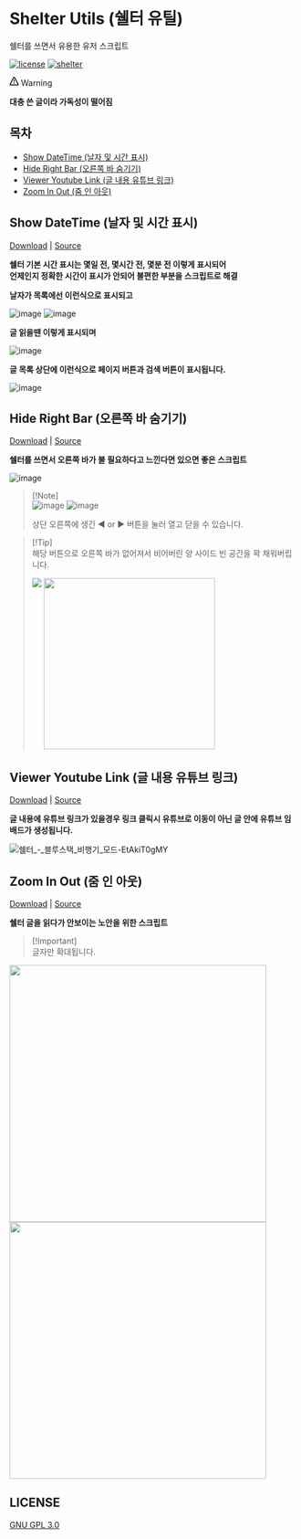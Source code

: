 # Shelter Utils (쉘터 유틸)
쉘터를 쓰면서 유용한 유저 스크립트

[![license](https://img.shields.io/badge/license-GNU%20GPL%203.0-green)](LICENSE)
[![shelter](https://img.shields.io/badge/site-shelter.io-blue)](https://shelter.id/)

<div class="markdown-alert markdown-alert-warning" dir="auto">
  <p class="markdown-alert-title" dir="auto">
    <svg class="octicon octicon-alert mr-2" viewBox="0 0 16 16" version="1.1" width="16" height="16" aria-hidden="true">
      <path d="M6.457 1.047c.659-1.234 2.427-1.234 3.086 0l6.082 11.378A1.75 1.75 0 0 1 14.082 15H1.918a1.75 1.75 0 0 1-1.543-2.575Zm1.763.707a.25.25 0 0 0-.44 0L1.698 13.132a.25.25 0 0 0 .22.368h12.164a.25.25 0 0 0 .22-.368Zm.53 3.996v2.5a.75.75 0 0 1-1.5 0v-2.5a.75.75 0 0 1 1.5 0ZM9 11a1 1 0 1 1-2 0 1 1 0 0 1 2 0Z"></path>
    </svg>
    Warning
  </p>
  <p dir="auto">
    <strong>대충 쓴 글이라 가독성이 떨어짐</strong>
  </p>
</div>

## 목차
- [Show DateTime (날자 및 시간 표시)](#show-datetime-날자-및-시간-표시)
- [Hide Right Bar (오른쪽 바 숨기기)](#hide-right-bar-오른쪽-바-숨기기)
- [Viewer Youtube Link (글 내용 유튜브 링크)](#viewer-youtube-link-글-내용-유튜브-링크)
- [Zoom In Out (줌 인 아웃)](#zoom-in-out-줌-인-아웃)

## Show DateTime (날자 및 시간 표시)

[Download][show-datetime-download] | [Source][show-datetime-source]

**쉘터 기본 시간 표시는 몇일 전, 몇시간 전, 몇분 전 이렇게 표시되어<br>
언제인지 정확한 시간이 표시가 안되어 불편한 부분을 스크립트로 해결**

**날자가 목록에선 이런식으로 표시되고**

![image](https://github.com/user-attachments/assets/9f144ff3-9494-4773-a2d2-8018baa6dd6e)
![image](https://github.com/user-attachments/assets/9698866b-0174-4533-b09d-95d66bd90e3b)

**글 읽을땐 이렇게 표시되며**

![image](https://github.com/user-attachments/assets/20f650fe-f86b-45cd-8b87-652ed0b4aa05)

**글 목록 상단에 이런식으로 페이지 버튼과 검색 버튼이 표시됩니다.**

![image](https://github.com/user-attachments/assets/9d7481ba-5db5-40e6-aa4f-140e0d7ece7e)
<br>

## Hide Right Bar (오른쪽 바 숨기기)

[Download][hide-right-bar-download] | [Source][hide-right-bar-source]

**쉘터를 쓰면서 오른쪽 바가 불 필요하다고 느낀다면 있으면 좋은 스크립트**

![image](https://github.com/user-attachments/assets/3160d912-15c7-49e1-95e5-e82515f066d7)

> [!Note]<br>
> ![image](https://github.com/user-attachments/assets/2ee0e5b7-ed78-4e49-930a-7d5701d54c62)
> ![image](https://github.com/user-attachments/assets/3b8852b9-c466-4c6d-886c-2d201ab7d8c7)
> 
> 상단 오른쪽에 생긴 ◀ or ▶ 버튼을 눌러 열고 닫을 수 있습니다.

> [!Tip]<br>
> 해당 버튼으로 오른쪽 바가 없어져서 비어버린 양 사이드 빈 공간을 꽉 채워버립니다.
> <p align="left">
>   <img align="top" src="https://github.com/user-attachments/assets/a114cc73-4b54-4043-82c2-ae9b35b9a4f1">
>   <img width="300" src="https://github.com/user-attachments/assets/0b6eaba7-520b-4767-a08a-a78dbe75f396">
> </p>

## Viewer Youtube Link (글 내용 유튜브 링크)

[Download][viewer-youtube-link-download] | [Source][viewer-youtube-link-source]

**글 내용에 유튜브 링크가 있을경우 링크 클릭시 유튜브로 이동이 아닌 글 안에 유튜브 임배드가 생성됩니다.**

![쉘터_-_블루스택_비행기_모드-EtAkiT0gMY](https://github.com/user-attachments/assets/dc91acc4-86ee-4e87-a7e5-126245e19b3c)

## Zoom In Out (줌 인 아웃)

[Download][zoom-in-out-download] | [Source][zoom-in-out-source]

**쉘터 글을 읽다가 안보이는 노안을 위한 스크립트**

> [!Important]<br>
> 글자만 확대됩니다.

<p align="left">
  <img width="450" src="https://github.com/user-attachments/assets/7d62f80c-d9cc-4a8a-913e-555ea9cedc47">
  <img width="450" align="top" src="https://github.com/user-attachments/assets/f32f1211-6dc0-4c67-827a-84f1042a2be2">
</p>

## LICENSE
[GNU GPL 3.0](LICENSE)

[show-datetime-download]: https://github.com/MaGyul/shelter-utils/raw/main/shelter-show-datetime.user.js
[show-datetime-source]: https://github.com/MaGyul/shelter-utils/blob/main/shelter-show-datetime.user.js
[hide-right-bar-download]: https://github.com/MaGyul/shelter-utils/raw/main/shelter-hide-right-bar.user.js
[hide-right-bar-source]: https://github.com/MaGyul/shelter-utils/blob/main/shelter-hide-right-bar.user.js
[viewer-youtube-link-download]: https://github.com/MaGyul/shelter-utils/raw/main/shelter-viewer-youtube-link.user.js
[viewer-youtube-link-source]: https://github.com/MaGyul/shelter-utils/blob/main/shelter-viewer-youtube-link.user.js
[zoom-in-out-download]: https://github.com/MaGyul/shelter-utils/raw/main/shelter-zoom-in-out.user.js
[zoom-in-out-source]: https://github.com/MaGyul/shelter-utils/blob/main/shelter-zoom-in-out.user.js
